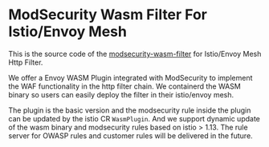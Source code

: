 # ModSecurity Wasm Filter For Istio/Envoy Mesh

This is the source code of the [modsecurity-wasm-filter](https://github.com/intel/modsecurity-wasm-filter) for Istio/Envoy Mesh Http Filter.

We offer a Envoy WASM Plugin integrated with ModSecurity to implement the WAF functionality in the http filter chain. We containerd the WASM binary so users can easily deploy the filter in their istio/envoy mesh.

The plugin is the basic version and the modsecurity rule inside the plugin can be updated by the istio CR `WasmPlugin`. And we support dynamic update of the wasm binary and modsecurity rules based on istio > 1.13. The rule server for OWASP rules and customer rules will be delivered in the future.
